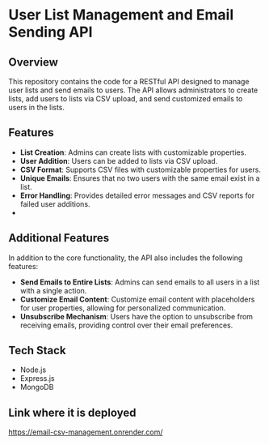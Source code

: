 # User List Management and Email Sending API

## Overview

This repository contains the code for a RESTful API designed to manage user lists and send emails to users. The API allows administrators to create lists, add users to lists via CSV upload, and send customized emails to users in the lists.

## Features

- **List Creation**: Admins can create lists with customizable properties.
- **User Addition**: Users can be added to lists via CSV upload.
- **CSV Format**: Supports CSV files with customizable properties for users.
- **Unique Emails**: Ensures that no two users with the same email exist in a list.
- **Error Handling**: Provides detailed error messages and CSV reports for failed user additions.
- 
## Additional Features

In addition to the core functionality, the API also includes the following features:

- **Send Emails to Entire Lists**: Admins can send emails to all users in a list with a single action.
- **Customize Email Content**: Customize email content with placeholders for user properties, allowing for personalized communication.
- **Unsubscribe Mechanism**: Users have the option to unsubscribe from receiving emails, providing control over their email preferences.

## Tech Stack

- Node.js
- Express.js
- MongoDB

## Link where it is deployed
https://email-csv-management.onrender.com/



